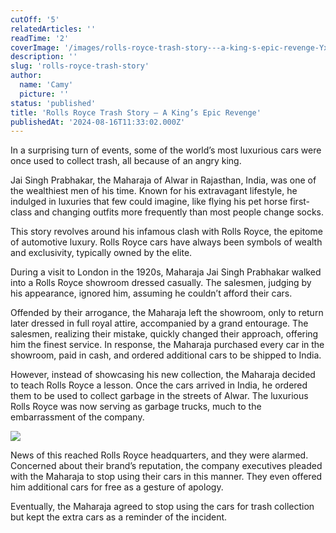 ```yaml
---
cutOff: '5'
relatedArticles: ''
readTime: '2'
coverImage: '/images/rolls-royce-trash-story---a-king-s-epic-revenge-YxMD.jpg'
description: ''
slug: 'rolls-royce-trash-story'
author:
  name: 'Camy'
  picture: ''
status: 'published'
title: 'Rolls Royce Trash Story – A King’s Epic Revenge'
publishedAt: '2024-08-16T11:33:02.000Z'
---
```


In a surprising turn of events, some of the world’s most luxurious cars were once used to collect trash, all because of an angry king.

Jai Singh Prabhakar, the Maharaja of Alwar in Rajasthan, India, was one of the wealthiest men of his time. Known for his extravagant lifestyle, he indulged in luxuries that few could imagine, like flying his pet horse first-class and changing outfits more frequently than most people change socks.

This story revolves around his infamous clash with Rolls Royce, the epitome of automotive luxury. Rolls Royce cars have always been symbols of wealth and exclusivity, typically owned by the elite.

During a visit to London in the 1920s, Maharaja Jai Singh Prabhakar walked into a Rolls Royce showroom dressed casually. The salesmen, judging by his appearance, ignored him, assuming he couldn’t afford their cars.

Offended by their arrogance, the Maharaja left the showroom, only to return later dressed in full royal attire, accompanied by a grand entourage. The salesmen, realizing their mistake, quickly changed their approach, offering him the finest service. In response, the Maharaja purchased every car in the showroom, paid in cash, and ordered additional cars to be shipped to India.

However, instead of showcasing his new collection, the Maharaja decided to teach Rolls Royce a lesson. Once the cars arrived in India, he ordered them to be used to collect garbage in the streets of Alwar. The luxurious Rolls Royce was now serving as garbage trucks, much to the embarrassment of the company.

![](/images/rolls-royce-trash-story---a-king-s-epic-revenge-UzMz.jpg)

News of this reached Rolls Royce headquarters, and they were alarmed. Concerned about their brand’s reputation, the company executives pleaded with the Maharaja to stop using their cars in this manner. They even offered him additional cars for free as a gesture of apology.

Eventually, the Maharaja agreed to stop using the cars for trash collection but kept the extra cars as a reminder of the incident.